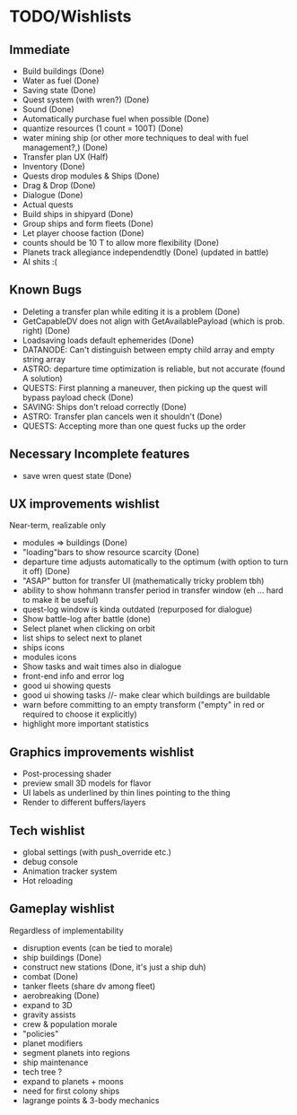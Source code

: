 # TODO/Wishlists

## Immediate
- Build buildings (Done)
- Water as fuel (Done)
- Saving state  (Done)
- Quest system (with wren?) (Done)
- Sound (Done)
- Automatically purchase fuel when possible (Done)
- quantize resources (1 count = 100T) (Done)
- water mining ship (or other more techniques to deal with fuel management?,) (Done)
- Transfer plan UX (Half)
- Inventory (Done)
- Quests drop modules & Ships (Done)
- Drag & Drop (Done)
- Dialogue (Done)
- Actual quests
- Build ships in shipyard (Done)
- Group ships and form fleets (Done)
- Let player choose faction (Done)
- counts should be 10 T to allow more flexibility (Done)
- Planets track allegiance independendtly (Done) (updated in battle)
- AI shits :(

## Known Bugs
- Deleting a transfer plan while editing it is a problem  (Done)
- GetCapableDV does not align with GetAvailablePayload (which is prob. right)  (Done)
- Loadsaving loads default ephemerides (Done)
- DATANODE: Can't distinguish between empty child array and empty string array
- ASTRO: departure time optimization is reliable, but not accurate (found A solution)
- QUESTS: First planning a maneuver, then picking up the quest will bypass payload check (Done)
- SAVING: Ships don't reload correctly (Done)
- ASTRO: Transfer plan cancels wen it shouldn't (Done)
- QUESTS: Accepting more than one quest fucks up the order

## Necessary Incomplete features
- save wren quest state (Done)

## UX improvements wishlist
Near-term, realizable only
- modules => buildings (Done)
- "loading"bars to show resource scarcity (Done)
- departure time adjusts automatically to the optimum (with option to turn it off) (Done)
- "ASAP" button for transfer UI (mathematically tricky problem tbh)
- ability to show hohmann transfer period in transfer window (eh ... hard to make it be useful)
- quest-log window is kinda outdated (repurposed for dialogue)
- Show battle-log after battle (done)
- Select planet when clicking on orbit
- list ships to select next to planet
- ships icons
- modules icons
- Show tasks and wait times also in dialogue
- front-end info and error log
- good ui showing quests
- good ui showing tasks
//- make clear which buildings are buildable
- warn before committing to an empty transform ("empty" in red or required to choose it explicitly)
- highlight more important statistics

## Graphics improvements wishlist
- Post-processing shader
- preview small 3D models for flavor
- UI labels as underlined by thin lines pointing to the thing
- Render to different buffers/layers

## Tech wishlist
- global settings (with push_override etc.)
- debug console
- Animation tracker system
- Hot reloading

## Gameplay wishlist
Regardless of implementability
- disruption events (can be tied to morale)
- ship buildings (Done)
- construct new stations (Done, it's just a ship duh)
- combat (Done)
- tanker fleets (share dv among fleet)
- aerobreaking (Done)
- expand to 3D
- gravity assists
- crew & population morale
- "policies"
- planet modifiers
- segment planets into regions
- ship maintenance
- tech tree ?
- expand to planets + moons
- need for first colony ships
- lagrange points & 3-body mechanics
